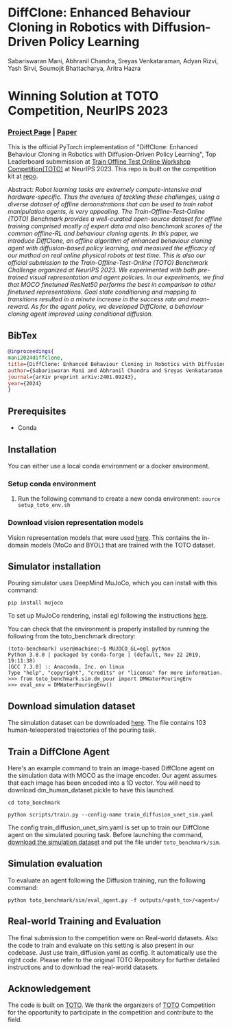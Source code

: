# DiffClone: Enhanced Behaviour Cloning in Robotics with Diffusion-Driven Policy Learning
Sabariswaran Mani, Abhranil Chandra, Sreyas Venkataraman, Adyan Rizvi, Yash Sirvi, Soumojit Bhattacharya, Aritra Hazra

# Winning Solution at TOTO Competition, NeurIPS 2023

### [Project Page](https://sites.google.com/view/iitkgp-nips23toto/home) | [Paper](https://arxiv.org/abs/2401.09243)

This is the official PyTorch implementation of "DiffClone: Enhanced Behaviour Cloning in Robotics with Diffusion-Driven Policy Learning", Top Leaderboard submmission at [Train Offline Test Online Workshop Competition(TOTO)](https://toto-benchmark.org/) at NeurIPS 2023. This repo is built on the competition kit at [repo](https://github.com/AGI-Labs/toto_benchmark).

Abstract: *Robot learning tasks are extremely compute-intensive and hardware-specific. Thus the avenues of tackling these challenges, using a diverse dataset of offline demonstrations that can be used to train robot manipulation agents, is very appealing. The Train-Offline-Test-Online (TOTO) Benchmark provides a well-curated open-source dataset for offline training comprised mostly of expert data and also benchmark scores of the common offline-RL and behaviour cloning agents. In this paper, we introduce DiffClone, an offline algorithm of enhanced behaviour cloning agent with diffusion-based policy learning, and measured the efficacy of our method on real online physical robots at test time. This is also our official submission to the Train-Offline-Test-Online (TOTO) Benchmark Challenge organized at NeurIPS 2023. We experimented with both pre-trained visual representation and agent policies. In our experiments, we find that MOCO finetuned ResNet50 performs the best in comparison to other finetuned representations. Goal state conditioning and mapping to transitions resulted in a minute increase in the success rate and mean-reward. As for the agent policy, we developed DiffClone, a behaviour cloning agent improved using conditional diffusion.*

## BibTex
```bibtex
@inproceedings{
mani2024diffclone,
title={DiffClone: Enhanced Behaviour Cloning in Robotics with Diffusion-Driven Policy Learning},
author={Sabariswaran Mani and Abhranil Chandra and Sreyas Venkataraman and Adyan Rizvi and Yash Sirvi and Soumojit Bhattacharya and Aritra Hazra},
journal={arXiv preprint arXiv:2401.09243},
year={2024}
}
```

## Prerequisites
- Conda

## Installation
You can either use a local conda environment or a docker environment.

### Setup conda environment
1. Run the following command to create a new conda environment: ```source setup_toto_env.sh```

### Download vision representation models
Vision representation models that were used [here](https://drive.google.com/drive/folders/1iqDIIIalTi3PhAnFjZxesksvFVldK42p?usp=sharing). This contains the in-domain models (MoCo and BYOL) that are trained with the TOTO dataset.

## Simulator installation
Pouring simulator uses DeepMind MuJoCo, which you can install with this command:
  ```
  pip install mujoco
  ```
To set up MuJoCo rendering, install egl following the instructions [here](https://pytorch.org/rl/reference/generated/knowledge_base/MUJOCO_INSTALLATION.html#prerequisite-for-rendering-all-mujoco-versions).

You can check that the environment is properly installed by running the following from the toto_benchmark directory:
  ```
  (toto-benchmark) user@machine:~$ MUJOCO_GL=egl python
  Python 3.8.0 | packaged by conda-forge | (default, Nov 22 2019, 19:11:38)
  [GCC 7.3.0] :: Anaconda, Inc. on linux
  Type "help", "copyright", "credits" or "license" for more information.
  >>> from toto_benchmark.sim.dm_pour import DMWaterPouringEnv
  >>> eval_env = DMWaterPouringEnv()
  ```

## Download simulation dataset
The simulation dataset can be downloaded [here](https://drive.google.com/drive/folders/1HKtjLBgI6FJlMj44Tbr_cDPUCCz-mEZO?usp=sharing). The file contains 103 human-teleoperated trajectories of the pouring task.

## Train a DiffClone Agent
Here's an example command to train an image-based DiffClone agent on the simulation data with MOCO as the image encoder. Our agent assumes that each image has been encoded into a 1D vector. You will need to download dm_human_dataset.pickle to have this launched. 
```
cd toto_benchmark
 
python scripts/train.py --config-name train_diffusion_unet_sim.yaml 
```

The config train_diffusion_unet_sim.yaml is set up to train our DiffClone agent on the simulated pouring task. Before launching the command, [download the simulation dataset](#download-simulation-dataset) and put the file under `toto_benchmark/sim`.

## Simulation evaluation
To evaluate an agent following the Diffusion training, run the following command:
  ```
python toto_benchmark/sim/eval_agent.py -f outputs/<path_to>/<agent>/
  ```

## Real-world Training and Evaluation
The final submission to the competition were on Real-world datasets. Also the code to train and evaluate on this setting is also present in our codebase. Just use train_diffusion.yaml as config. It automatically use the right code. Please refer to the original TOTO Repository for further detailed instructions and to download the real-world datasets.

## Acknowledgement
The code is built on [TOTO](https://github.com/AGI-Labs/toto_benchmark). We thank the organizers of [TOTO](https://toto-benchmark.org/) Competition for the opportunity to participate in the competition and contribute to the field.
